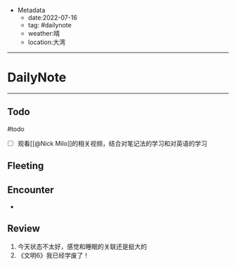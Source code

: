 * Metadata
	* date:2022-07-16
	* tag: #dailynote 
	* weather:晴
	* location:大湾
--- 
# DailyNote
--- 
## Todo
#todo
- [ ] 观看[[@Nick Milo]]的相关视频，结合对笔记法的学习和对英语的学习

## Fleeting


## Encounter
* 

## Review
1. 今天状态不太好，感觉和睡眠的关联还是挺大的
2. 《文明6》我已经学废了！